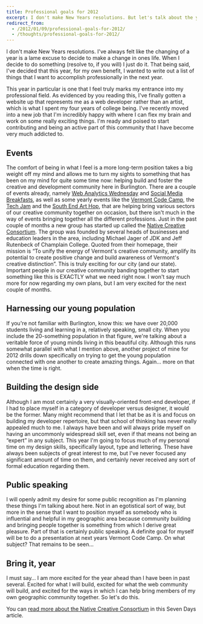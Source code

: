 ```yaml
---
title: Professional goals for 2012
excerpt: I don't make New Years resolutions. But let's talk about the year to come.
redirect_from:
  - /2012/01/09/professional-goals-for-2012/
  - /thoughts/professional-goals-for-2012/
---
```

I don't make New Years resolutions. I've always felt like the changing of a year is a lame excuse to decide to make a change in ones life. When I decide to do something (resolve to, if you will) I just do it. That being said, I've decided that this year, for my own benefit, I wanted to write out a list of things that I want to accomplish professionally in the next year.

This year in particular is one that I feel truly marks my entrance into my professional field. As evidenced by you reading this, I've finally gotten a website up that represents me as a web developer rather than an artist, which is what I spent my four years of college being. I've recently moved into a new job that I'm incredibly happy with where I can flex my brain and work on some really exciting things. I'm ready and poised to start contributing and being an active part of this community that I have become very much addicted to.

Events
------

The comfort of being in what I feel is a more long-term position takes a big weight off my mind and allows me to turn my sights to something that has been on my mind for quite some time now: helping build and foster the creative and development community here in Burlington. There are a couple of events already, namely [Web Analytics Wednesday](http://thoughtfaucet.com/news/burlington-vt-web-analytics-wednesday-seo-edition/) and [Social Media Breakfasts](http://www.socialmediabreakfast.com/burlington/), as well as some yearly events like the [Vermont Code Camp](http://vtcodecamp.org/), the [Tech Jam](http://www.techjamvt.com) and the [South End Art Hop](http://seaba.com/), that are helping bring various sectors of our creative community together on occasion, but there isn't much in the way of events bringing together all the different professions. Just in the past couple of months a new group has started up called the [Native Creative Consortium](http://nativecreativevt.org/). The group was founded by several heads of businesses and education leaders in the area, including Michael Jager of JDK and Jeff Rutenbeck of Champlain College. Quoted from their homepage, their mission is “To unify the energy of Vermont's creative community, amplify its potential to create positive change and build awareness of Vermont's creative distinction”. This is truly exciting for our city (and our state). Important people in our creative community banding together to start something like this is EXACTLY what we need right now. I won't say much more for now regarding my own plans, but I am very excited for the next couple of months.

Harnessing our young population
-------------------------------

If you're not familiar with Burlington, know this: we have over 20,000 students living and learning in a, relatively speaking, small city. When you include the 20-something population in that figure, we're talking about a veritable force of young minds living in this beautiful city. Although this runs somewhat parallel with what I mention above, another project of mine for 2012 drills down specifically on trying to get the young population connected with one another to create amazing things. Again… more on that when the time is right.

Building the design side
------------------------

Although I am most certainly a very visually-oriented front-end developer, if I had to place myself in a category of developer versus designer, it would be the former. Many might recommend that I let that be as it is and focus on building my developer repertoire, but that school of thinking has never really appealed much to me. I always have been and will always pride myself on having an uncommonly widespread skill set, even if that means not being an “expert” in any subject. This year I'm going to focus much of my personal time on my design skills, specifically layout, type and lettering. These have always been subjects of great interest to me, but I've never focused any significant amount of time on them, and certainly never received any sort of formal education regarding them.

Public speaking
---------------

I will openly admit my desire for some public recognition as I'm planning these things I'm talking about here. Not in an egotistical sort of way, but more in the sense that I want to position myself as somebody who is influential and helpful in my geographic area because community building and bringing people together is something from which I derive great pleasure. Part of that is certainly public speaking. A definite goal for myself will be to do a presentation at next years Vermont Code Camp. On what subject? That remains to be seen…

Bring it, year
--------------

I must say… I am more excited for the year ahead than I have been in past several. Excited for what I will build, excited for what the web community will build, and excited for the ways in which I can help bring members of my own geographic community together. So let's do this.

You can [read more about the Native Creative Consortium](http://www.7dvt.com/2011vermont-creative-types-go-native-new-statewide-consortium) in this Seven Days article.

